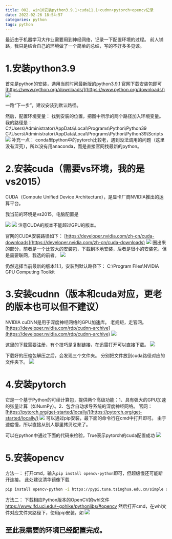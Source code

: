 ```yaml
---
title: 002. win10安装python3.9.1+cuda11.1+cudnn+pytorch+opencv记录
date: 2022-02-26 18:54:57
categories: python
tags: python
---
```

最近由于机器学习大作业需要用到神经网络，记录一下配置环境的过程。
前人铺路，我只是结合自己的环境做了一个简单的总结，写的不好多多见谅。
<!--more-->
# 1.安装python3.9
首先是python的安装，选用当前时间最新版的python3.9.1
官网下载安装包即可[https://www.python.org/downloads/](https://www.python.org/downloads/)
![](https://img-blog.csdnimg.cn/20201219134620158.png)

一路“下一步”，建议安装到默认路径。

然后，配置环境变量：
找到安装的位置，把图中所示的两个路径加入环境变量。
我的路径是：
C:\Users\Administrator\AppData\Local\Programs\Python\Python39
C:\Users\Administrator\AppData\Local\Programs\Python\Python39\Scripts
![](https://img-blog.csdnimg.cn/20201219134237283.png?x-oss-process=image/watermark,type_ZmFuZ3poZW5naGVpdGk,shadow_10,text_aHR0cHM6Ly9ibG9nLmNzZG4ubmV0L3FxXzI4ODA1NTk3,size_16,color_FFFFFF,t_70)
补充一点：
conda里python中的pytorch比较老，遇到没法调用的问题（这里没有深究），所以没有用anaconda，而是直接官网找最新的python。
# 2.安装cuda（需要vs环境，我的是vs2015）

CUDA（Compute Unified Device Architecture），是显卡厂商NVIDIA推出的运算平台。

我当前的环境是vs2015，电脑配置是

![](https://img-blog.csdnimg.cn/20201219142426303.png)
![](https://img-blog.csdnimg.cn/20201219142440290.png)
注意CUDA的版本不能超过GPU的版本。

官网的CUDA安装路径如下：
[https://developer.nvidia.com/zh-cn/cuda-downloads](https://developer.nvidia.com/zh-cn/cuda-downloads)
![](https://img-blog.csdnimg.cn/20201219142239715.png?x-oss-process=image/watermark,type_ZmFuZ3poZW5naGVpdGk,shadow_10,text_aHR0cHM6Ly9ibG9nLmNzZG4ubmV0L3FxXzI4ODA1NTk3,size_16,color_FFFFFF,t_70)
圈出来的部分，前者是一个比较大的安装包，下载到本地安装，后者是很小的安装包，但是需要联网，我选的前者。
![](https://img-blog.csdnimg.cn/20201219142349445.png)

仍然选择当前最新的版本11.1，安装到默认路径下：
C:\Program Files\NVIDIA GPU Computing Toolkit

# 3.安装cudnn（版本和cuda对应，更老的版本也可以但不建议）
NVIDIA cuDNN是用于深度神经网络的GPU加速库。
老规矩，走官网。
[https://developer.nvidia.com/rdp/cudnn-archive](https://developer.nvidia.com/rdp/cudnn-archive)
![](https://img-blog.csdnimg.cn/20201219140906756.png?x-oss-process=image/watermark,type_ZmFuZ3poZW5naGVpdGk,shadow_10,text_aHR0cHM6Ly9ibG9nLmNzZG4ubmV0L3FxXzI4ODA1NTk3,size_16,color_FFFFFF,t_70)

这里的下载需要注册，有个技巧是复制链接，在迅雷打开可以直接下载。
![](https://img-blog.csdnimg.cn/20201219135916291.png)

下载好的压缩包解压之后，会发现三个文件夹。
分别把文件放到cuda路径对应的文件夹下。
![](https://img-blog.csdnimg.cn/20201219135443329.png?x-oss-process=image/watermark,type_ZmFuZ3poZW5naGVpdGk,shadow_10,text_aHR0cHM6Ly9ibG9nLmNzZG4ubmV0L3FxXzI4ODA1NTk3,size_16,color_FFFFFF,t_70)
# 4.安装pytorch
它是一个基于Python的可续计算包，提供两个高级功能：1、具有强大的GPU加速的张量计算（如NumPy）。2、包含自动求导系统的深度神经网络。
官网：
[https://pytorch.org/get-started/locally/](https://pytorch.org/get-started/locally/)
![](https://img-blog.csdnimg.cn/20201219140414305.png?x-oss-process=image/watermark,type_ZmFuZ3poZW5naGVpdGk,shadow_10,text_aHR0cHM6Ly9ibG9nLmNzZG4ubmV0L3FxXzI4ODA1NTk3,size_16,color_FFFFFF,t_70)
可以通过pip安装，最下面的命令行在cmd中打开即可。
由于速度慢，所以直接从别人那里拷贝过来了。

可以在python中通过下面的代码来检验，True表示pytorch的cuda配置成功
![](https://img-blog.csdnimg.cn/20201219142901202.png)

# 5.安装opencv
方法一：
打开cmd，输入`pip install opencv-python`即可，但超级慢还可能断开连接。
此处建议清华镜像下载

```bash
pip install opencv-python -i https://pypi.tuna.tsinghua.edu.cn/simple some-package
```

方法二：
下载相应Python版本的OpenCV的whl文件
https://www.lfd.uci.edu/~gohlke/pythonlibs/#opencv
然后打开cmd，在whl文件对应文件夹路径下，使用pip安装，如
![](https://img-blog.csdnimg.cn/20201219141255475.png)

## 至此我需要的环境已经配置完成。
